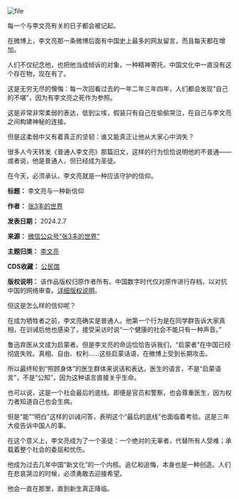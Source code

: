 ![file](https://chinadigitaltimes.net/chinese/files/2024/02/image-1707301492479.png)


每一个与李文亮有关的日子都会被记起。


在微博上，李文亮那一条微博后面有中国史上最多的网友留言，而且每天都在增加。


人们不仅纪念他，也把他当成倾诉的对象，一种精神寄托。中国文化中一直没有这个存在物，现在有了。


这是无穷无尽的懊悔：每一次回看过去的一年二年三年四年，人们都会发现“自己的不堪”，因为有李文亮之死作为参照。


这是非常非常柔弱的表达，低到尘埃，假装只有自己在偷偷哭泣，在自己与李文亮之间构建神秘的连接。


但是这柔弱中又有着真正的坚韧：谁又能真正让他从大家心中消失？


很多人今天转发《普通人李文亮》那篇旧文，这样的行为恰恰说明他的不普通——或者说，他是普通人，但已经成为圣徒。


在今天，必须承认，李文亮就是一种应该守护的信仰。




**标题：** 李文亮与一种新信仰  

**作者：** [张3丰的世界](https://chinadigitaltimes.net/space/张3丰的世界)  

**发表日期：** 2024.2.7  

**来源：** [微信公众号“张3丰的世界”](https://web.archive.org/web/https://mp.weixin.qq.com/s/piCiUpLdQw3BsEBmEmZZEA)  

**主题归类：** [李文亮](https://chinadigitaltimes.net/space/李文亮)  

**CDS收藏：** [公民馆](https://chinadigitaltimes.net/space/%E5%85%AC%E6%B0%91%E9%A6%86)  

**版权说明：** 该作品版权归原作者所有。中国数字时代仅对原作进行存档，以对抗中国的网络审查。[详细版权说明](https://chinadigitaltimes.net/chinese/copyright)。


但这是怎么样的信仰呢？


在成为牺牲者之前，李文亮确实是普通人。他第一个行为是在同学群告诉大家真相，在训诫后他也感染了，接受采访时说“一个健康的社会不能只有一种声音。”


鲁迅弃医从文成为启蒙者。但是李文亮的命运恰恰告诉我们，“启蒙者”在中国已经彻底失败。真相、自由、权利……这些启蒙话语，在微博上受到长期攻击。


所以最终轮到“照顾身体”的医生群体来说话和表达。医生的语言，不是“启蒙语言”，不是“公知”，因为这种语言直接关乎生命。


也可以说，这是一个社会最后的底线。即便是官员和警察，也会尊重医生，因为权力者知道自己也会生病。


但是“能”“明白”这样的训诫问答，表明这个“最后的底线”也面临着考验。这是三年大疫告诉中国人的事。


在这个意义上，李文亮成为了一个圣徒：一个绝对的无辜者，代替所有人受难；承载着整个社会的委屈和忧伤。


他成为过去几年中国“新文化”的一个内核。追忆和追悔，本身也是一种创造。人们在悲哀哭泣的时候，必须勇敢去迎接希望。


他会一直在那里，直到新生真正降临。

